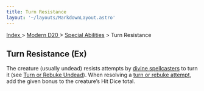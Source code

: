 ```yaml
---
title: Turn Resistance
layout: '~/layouts/MarkdownLayout.astro'
---
```


[ Index ](/) > [ Modern D20 ](/modern.d20.srd) > [Special Abilities](/modern.d20.srd/special.abilities) > Turn Resistance

## Turn Resistance (Ex)

The creature (usually undead) resists attempts by [divine spellcasters](/modern.d20.srd/classes/advanced/acolyte) to turn it (see [Turn or Rebuke Undead](/modern.d20.srd/classes/advanced/acolyte)). When resolving a
[turn or rebuke attempt](/modern.d20.srd/classes/advanced/acolyte), add the
given bonus to the creature’s Hit Dice total.

